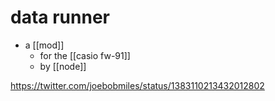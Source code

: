 # data runner

- a [[mod]] 
  - for the [[casio fw-91]]
  - by [[node]]

https://twitter.com/joebobmiles/status/1383110213432012802


